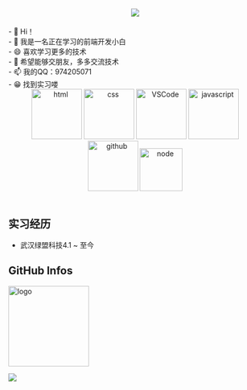 
<!-- 动态打字效果 -->
<h1 align="center">
  <a href="https://sunguoqi.com/">
    <img src="https://readme-typing-svg.herokuapp.com/?lines=console.log(%22Hello%2C%20World!%22);前进！前进！前进！&center=true&size=27">
  </a>
</h1>
- 🔭 Hi！<br>
- 🌱 我是一名正在学习的前端开发小白<br>
- 😄 喜欢学习更多的技术<br>
- 👯 希望能够交朋友，多多交流技术<br>
- 📫 我的QQ：974205071<br>
- 😁 找到实习喽
<!---
Xiong-YH/Xiong-YH is a ✨ special ✨ repository because its `README.md` (this file) appears on your GitHub profile.
You can click the Preview link to take a look at your changes.
---> 
<!-- Gif -->
<div align="center">
  <img alt-"html5" src="https://media.giphy.com/media/XAxylRMCdpbEWUAvr8/giphy.gif" width="100" title="html">
  <img alt="css" src="https://media.giphy.com/media/fsEaZldNC8A1PJ3mwp/giphy.gif" width="100" title="css">
  <img alt="VSCode" src="https://i.giphy.com/media/IdyAQJVN2kVPNUrojM/200.webp" width="100" title="vscode">
<!--   <img alt="python" src="https://i.giphy.com/media/LMt9638dO8dftAjtco/200.webp" width="100" title="python"> -->
  <img alt="javascript" src="https://media3.giphy.com/media/ln7z2eWriiQAllfVcn/200w.webp" width="100" title="javascript">
<!--   <img alt="sublime" src="https://media.giphy.com/media/jnDKffgCfGYOp6cMTK/giphy.gif" width="100" title="sublime"> -->
  <img alt="github" src="https://i.giphy.com/media/KzJkzjggfGN5Py6nkT/200.webp" width="100" title="github">
  <img alt="node" src="https://media.giphy.com/media/kdFc8fubgS31b8DsVu/giphy.gif" width="85" title="node">
</div>
<!-- GitHub数据统计 -->
<!-- <div align="center">
  <img height="100px" src="https://github-readme-stats.vercel.app/api?username=Xiong-YH&hide_title=true&hide_border=true&show_icons=trueline_height=21&text_color=000&icon_color=000&bg_color=0,ea6161,ffc64d,fffc4d,52fa5a&theme=graywhite" />
  <img height="100px" src="https://github-readme-stats.vercel.app/api/top-langs/?username=Xiong-YH&hide_title=true&hide_border=true&layout=compact&langs_count=6&text_color=000&icon_color=fff&bg_color=0,52fa5a,4dfcff,c64dff&theme=graywhite" />
</div> -->
<br>

## 实习经历
- 武汉绿盟科技4.1 ~ 至今

## GitHub Infos
<img src="https://github-profile-trophy.vercel.app/?username=Xiong-YH&theme=flat&column=7" alt="logo" height="160" align="center" style="margin: auto;" />



![](https://activity-graph.herokuapp.com/graph?username=Xiong-YH&theme=github)







